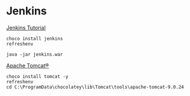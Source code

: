 # Jenkins

 [Jenkins Tutorial](https://www.tutorialspoint.com/jenkins/index.htm)

```
choco install jenkins
refreshenv
```

```
java -jar jenkins.war
```

[Apache Tomcat®](http://tomcat.apache.org/)

```
choco install tomcat -y
refreshenv
cd C:\ProgramData\chocolatey\lib\Tomcat\tools\apache-tomcat-9.0.24
```
